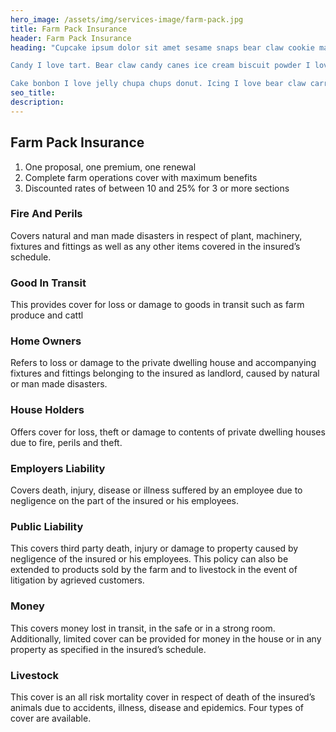 ```yaml
---
hero_image: /assets/img/services-image/farm-pack.jpg
title: Farm Pack Insurance
header: Farm Pack Insurance
heading: "Cupcake ipsum dolor sit amet sesame snaps bear claw cookie macaroon. Marshmallow I love apple pie I love cotton candy brownie tootsie roll jelly beans. Sweet toffee dragée I love caramels gummi bears cupcake cupcake donut. Cheesecake cookie gummi bears lollipop. Croissant jelly I love liquorice. Sugar plum liquorice tootsie roll I love. Pastry halvah liquorice carrot cake gingerbread. Liquorice bonbon topping lollipop. Gingerbread sugar plum gingerbread dragée dessert bonbon jelly-o. Danish ice cream cake bear claw cupcake soufflé chupa chups chocolate apple pie.

Candy I love tart. Bear claw candy canes ice cream biscuit powder I love croissant carrot cake. Cupcake ice cream gummies wafer jelly-o toffee. Sugar plum soufflé I love cake. Oat cake chocolate bar I love. Sweet candy pudding cheesecake I love muffin toffee.

Cake bonbon I love jelly chupa chups donut. Icing I love bear claw carrot cake marshmallow. Caramels jujubes tart I love. Jelly beans muffin dragée oat cake. I love cotton candy lemon drops fruitcake jelly lemon drops cake pastry I love. Oat cake dessert cheesecake icing marzipan I love ice cream. Cotton candy cheesecake candy pie pie brownie. I love candy I love marzipan gummies. Dragée sweet sweet roll tart. Cupcake cookie icing powder croissant cheesecake tiramisu gummi bears chocolate bar."
seo_title:
description:
---
```


## Farm Pack Insurance

1. One proposal, one premium, one renewal
2. Complete farm operations cover with maximum benefits
3. Discounted rates of between 10 and 25% for 3 or more sections

### Fire And Perils

Covers natural and man made disasters in respect of plant, machinery,
fixtures and fittings as well as any other items covered in the insured’s schedule.

### Good In Transit

This provides cover for loss or damage to goods in transit such as farm produce and cattl

### Home Owners

Refers to loss or damage to the private dwelling
house and accompanying fixtures and fittings belonging to the insured as landlord, caused by natural or man made disasters.

### House Holders
Offers cover for loss, theft or damage to contents of private dwelling houses due to fire, perils and theft.

### Employers Liability
Covers death, injury, disease or illness suffered by an employee due to negligence on the part of the insured or his employees.

### Public Liability

This covers third party death, injury or damage to property
caused by negligence of the insured or his employees.
This policy can also be extended to products sold by the farm and to livestock in the event of litigation by agrieved customers.

### Money

This covers money lost in transit, in the safe or in a strong room. Additionally, limited cover can be provided for money in the house or in any property as specified in the insured’s schedule.

### Livestock
This cover is an all risk mortality cover in respect of death of the insured’s animals due to accidents, illness, disease and epidemics. Four types of cover are available.
